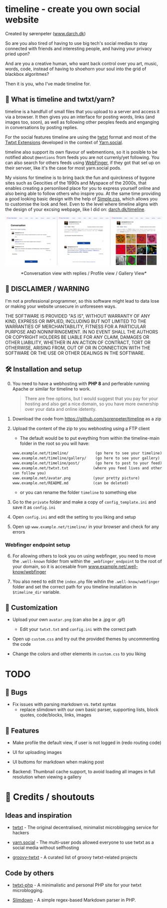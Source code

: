 # timeline - create you own social website

Created by sørenpeter (www.darch.dk)

So are you also tired of having to use big tech's social medias to stay connected with friends and interesting people, and having your privacy pried upon?

And are you a creative human, who want back control over you art, music, words, code, instead of having to shoehorn your soul into the grid of blackbox algoritmes?

Then it is you, who I've made timeline for.

## 🧶 What is timeline and twtxt/yarn?

timeline is a handfull of small files that you upload to a server and access it via a browser.
It then gives you an interface for posting words, links (and images too, soon), as well as following other peoples feeds and enganging in conversations by posting replies.

For the social features timeline are using the [twtxt](https://twtxt.readthedocs.io) format and most of the [Twtxt Extensions](https://dev.twtxt.net) developed in the context of [Yarn.social](https://yarn.social/).

timeline also support its own flavour of webmentions, so it is posible to be notified about `@mentions` from feeds you are not currenly/yet following.
You can also search for others feeds using [WebFinger](https://webfinger.net/), if they got that set up on their servser, like it's the case for most yarn.social pods.

My visions for timeline is to bring back the fun and quirckness of bygone sites such as Geocities of the 1990s and Myspace of the 2000s, that enables creating a personlised place for you to express yourself online and also being able to follow others who inspire you. At the same time providing a good looking basic design with the help of [Simple.css](https://simplecss.org), which allows you to customise the look and feel. Even to the level where timeline aligns with the design of your excsing webpage, like I did on: [darch.dk/timeline](https://darch.dk/timeline).

![](media/screenshot.png)
<center> *Conversation view with replies / Profile view / Gallery View* </center>

## 🚨 DISCLAIMER / WARNING

I'm not a professional programmer, so this software might lead to data lose or making your website unsecure in unforeseen ways.

THE SOFTWARE IS PROVIDED "AS IS", WITHOUT WARRANTY OF ANY KIND, EXPRESS OR IMPLIED,
INCLUDING BUT NOT LIMITED TO THE WARRANTIES OF MERCHANTABILITY, FITNESS FOR A
PARTICULAR PURPOSE AND NONINFRINGEMENT. IN NO EVENT SHALL THE AUTHORS OR COPYRIGHT
HOLDERS BE LIABLE FOR ANY CLAIM, DAMAGES OR OTHER LIABILITY, WHETHER IN AN ACTION
OF CONTRACT, TORT OR OTHERWISE, ARISING FROM, OUT OF OR IN CONNECTION WITH THE
SOFTWARE OR THE USE OR OTHER DEALINGS IN THE SOFTWARE.

## 🛠 Installation and setup

0. You need to have a webhosting with **PHP 8** and perferable running Apache or similar for timeline to work.
	
	> There are free options, but I would suggest that you pay for your hosting and also get a nice domain, so you have more ownership over your data and online idetenty.

1. Download the code from https://github.com/sorenpeter/timeline as a zip

2. Upload the content of the zip to you webhosting using a FTP client
	
	- The default would be to put eveything from within the timeline-main folder in the root so you will have:

	```
	www.example.net/timeline/            (go here to see your timeline)
	www.example.net/timeline/gallery/    (go here to see your gallery)
	www.example.net/timeline/post/       (go here to post to your feed)
	www.example.net/twtxt.txt         	(where you feed lives and other can follow you)
	www.example.net/avatar.png        	(your pretty picture)
	www.example.net/README.md         	(can be deleted)
	```

	- or you can rename the folder `timeline` to something else

3. Go to the `private` folder and make a copy of `config_template.ini` and save it as `config.ini`

4. Open `config.ini` and edit the setting to you liking and setup

5. Open up `www.example.net/timeline/` in your browser and check for any errors

### Webfinger endpoint setup

6. For allowing others to look you on using webfinger, you need to move the `.well-known` folder from within the `_webfinger_endpoint` to the root of your domain, so it is accesable from www.example.net/.well-know/webfinger 

7. You also need to edit the `index.php` file wihtin the `.well-know/webfinger` folder and set the correct path for you timeline installation in `$timeline_dir` variable.


## 🎨 Customization

- Upload your own `avatar.png` (can also be a .jpg or .gif)
	- Edit your `twtxt.txt` and `config.ini` with the correct path

- Open up `custom.css` and try out the provided themes by uncommenting the code

- Change the colors and other elements in `custom.css` to you liking


# TODO

## 🐞 Bugs

- Fix issues with parsing markdown vs. twtxt syntax
	- replace slimdown with our own basic parser, supporting lists, block quotes, code/blocks, links, images


## 🚀 Features

- Make profile the default view, if user is not logged in (redo routing code)

- UI for uploading images
- UI buttoms for markdown when making post

- Backend: Thumbnail cache support, to avoid loading all images in full resolution when viewing a gallery

# 🙏 Credits / shoutouts

## Ideas and inspiration 

- [twtxt](https://twtxt.readthedocs.io) - The original decentralised, minimalist microblogging service for hackers

- [yarn.social](https://yarn.social) - The multi-user pods allowed everyone to use twtxt as a social media without selfhosting

- [groovy-twtxt](https://git.mills.io/mckinley/groovy-twtxt) - A curated list of groovy twtxt-related projects

## Code by others

- [twtxt-php](https://github.com/eapl-gemugami/twtxt-php) - A minimalistic and personal PHP site for your twtxt microblogging.

- [Slimdown](https://github.com/jbroadway/slimdown) - A simple regex-based Markdown parser in PHP. 


